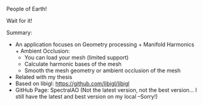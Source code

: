 People of Earth!

Wait for it!

Summary:

* An application focuses on Geometry processing + Manifold Harmonics + Ambient Occlusion:
  - You can load your mesh (limited support)
  - Calculate harmonic bases of the mesh
  - Smooth the mesh geometry or ambient occlusion of the mesh
* Related with my thesis
* Based on libigl: https://github.com/libigl/libigl
* GitHub Page: SpectralAO (Not the latest version, not the best version…
  I still have the latest and best version on my local –Sorry!)

